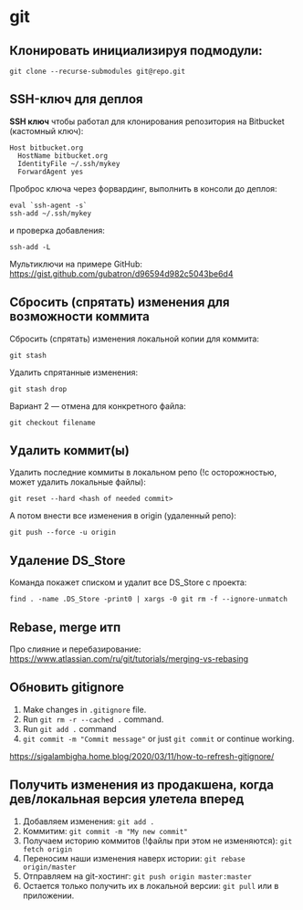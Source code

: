 # git

## Клонировать инициализируя подмодули:
```
git clone --recurse-submodules git@repo.git
```

## SSH-ключ для деплоя

**SSH ключ** чтобы работал для клонирования репозитория на Bitbucket (кастомный ключ):
```
Host bitbucket.org
  HostName bitbucket.org
  IdentityFile ~/.ssh/mykey
  ForwardAgent yes
```

Проброс ключа через форвардинг, выполнить в консоли до деплоя:
```
eval `ssh-agent -s`
ssh-add ~/.ssh/mykey
```
и проверка добавления:
```
ssh-add -L
```

Мультиключи на примере GitHub: https://gist.github.com/gubatron/d96594d982c5043be6d4


## Сбросить (спрятать) изменения для возможности коммита

Сбросить (спрятать) изменения локальной копии для коммита:
```
git stash
```

Удалить спрятанные изменения:
```
git stash drop
```

Вариант 2 — отмена для конкретного файла:
```
git checkout filename
```

## Удалить коммит(ы)

Удалить последние коммиты в локальном репо (!с осторожностью, может удалить локальные файлы):
```
git reset --hard <hash of needed commit>
```

А потом внести все изменения в origin (удаленный репо):
```
git push --force -u origin
```

## Удаление DS_Store

Команда покажет списком и удалит все DS_Store с проекта:
```
find . -name .DS_Store -print0 | xargs -0 git rm -f --ignore-unmatch
```

## Rebase, merge итп

Про слияние и перебазирование:
https://www.atlassian.com/ru/git/tutorials/merging-vs-rebasing

## Обновить gitignore

1. Make changes in `.gitignore` file.
2. Run `git rm -r --cached .` command.
3. Run `git add .` command
4. `git commit -m "Commit message"` or just `git commit` or continue working.

https://sigalambigha.home.blog/2020/03/11/how-to-refresh-gitignore/


## Получить изменения из продакшена, когда дев/локальная версия улетела вперед

1. Добавляем изменения: `git add .`
2. Коммитим: `git commit -m "My new commit"`
3. Получаем историю коммитов (!файлы при этом не изменяются): `git fetch origin`
4. Переносим наши изменения наверх истории: `git rebase origin/master`
5. Отправляем на git-хостинг: `git push origin master:master`
6. Остается только получить их в локальной версии: `git pull` или в приложении.
